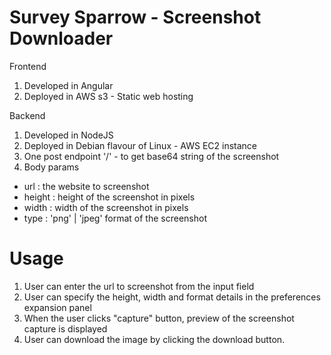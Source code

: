 # Survey Sparrow - Screenshot Downloader

Frontend
1. Developed in Angular
2. Deployed in AWS s3 - Static web hosting

Backend
1. Developed in NodeJS
2. Deployed in Debian flavour of Linux - AWS EC2 instance
3. One post endpoint '/' - to get base64 string of the screenshot 
4. Body params 
  - url : the website to screenshot
  - height : height of the screenshot in pixels
  - width : width of the screenshot in pixels
  - type : 'png' | 'jpeg' format of the screenshot

# Usage
1. User can enter the url to screenshot from the input field
2. User can specify the height, width and format details in the preferences expansion panel
3. When the user clicks "capture" button, preview of the screenshot capture is displayed
4. User can download the image by clicking the download button.
